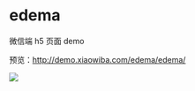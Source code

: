 # edema
<p>微信端 h5 页面 demo</p>
<p>预览：<a href='http://demo.xiaowiba.com/edema/edema/' target='_blank'>http://demo.xiaowiba.com/edema/edema/</a></p>

<img src='http://images.xiaowiba.com/19-1-4/20247782.jpg'>
